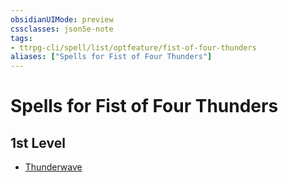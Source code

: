 ```yaml
---
obsidianUIMode: preview
cssclasses: json5e-note
tags:
- ttrpg-cli/spell/list/optfeature/fist-of-four-thunders
aliases: ["Spells for Fist of Four Thunders"]
---
```

# Spells for Fist of Four Thunders

## 1st Level

- [Thunderwave](/CLI/spells/thunderwave.md "PHB")